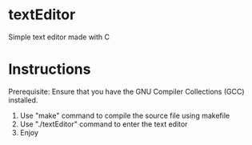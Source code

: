 # textEditor
Simple text editor made with C


# Instructions
Prerequisite: Ensure that you have the GNU Compiler Collections (GCC) installed.
1. Use "make" command to compile the source file using makefile
2. Use "./textEditor" command to enter the text editor
3. Enjoy
